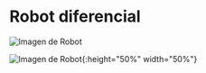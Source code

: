 # Robot diferencial

![Imagen de Robot](https://github.com/JorgeArturo/Tutorial-PIC16F18877/tree/master/Tutorial_5_Robot.X/IMG_20200818_134036083.jpg?raw=true)

![Imagen de Robot](https://http2.mlstatic.com/chasis-carro-circular-kit-2-llantas-rueda-loca-robot-arduino-D_NQ_NP_960785-MLM32015906297_082019-F.webp?raw=true){:height="50%" width="50%"}




